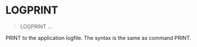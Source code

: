 # LOGPRINT

> LOGPRINT ...

PRINT to the application logfile. The syntax is the same as command PRINT.


